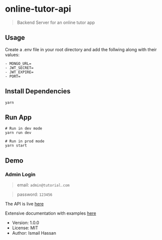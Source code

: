 # online-tutor-api

> Backend Server for an online tutor app

## Usage

Create a .env file in your root directory and add the follwing along with their values:

```
- MONGO_URL=
- JWT_SECRET=
- JWT_EXPIRE=
- PORT=
```

## Install Dependencies

```
yarn
```

## Run App

```
# Run in dev mode
yarn run dev

# Run in prod mode
yarn start
```

## Demo

### Admin Login

> email: `admin@tutorial.com`

> password: `123456`

The API is live [here](https://startng-tutor.herokuapp.com/)

Extensive documentation with examples [here](https://documenter.getpostman.com/view/6195417/SzmfXc9n)

- Version: 1.0.0
- License: MIT
- Author: Ismail Hassan
